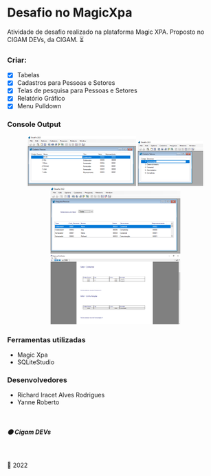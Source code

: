 # Desafio no MagicXpa
Atividade de desafio realizado na plataforma Magic XPA. Proposto no CIGAM DEVs, da CIGAM. :hourglass_flowing_sand:

### Criar:
- [x] Tabelas
- [x] Cadastros para Pessoas e Setores
- [x] Telas de pesquisa para Pessoas e Setores
- [x] Relatório Gráfico
- [x] Menu Pulldown

### Console Output

<p align="center" width="100%">
<img width="50%" src="https://github.com/ifYanneelse/DesafioMagicXpa/blob/c97378461902e36c5ed27a2f471e57fab9c3cc6a/screen/1%20cadastropessoa.png">
  
  
<img width="30%" src="https://github.com/ifYanneelse/DesafioMagicXpa/blob/c97378461902e36c5ed27a2f471e57fab9c3cc6a/screen/2%20cadastrosetores.png">  

  <br>
  
<img width="60%" src="https://github.com/ifYanneelse/DesafioMagicXpa/blob/c97378461902e36c5ed27a2f471e57fab9c3cc6a/screen/3%20pesquisapessoa.png"> 
  
   <br>  
  
<img width="60%" src="https://github.com/ifYanneelse/DesafioMagicXpa/blob/c97378461902e36c5ed27a2f471e57fab9c3cc6a/screen/4%20relatorio%20final.png">
  
</p>

### Ferramentas utilizadas
- Magic Xpa
- SQLiteStudio

### Desenvolvedores
- Richard Iracet Alves Rodrigues
- Yanne Roberto

<br>

##### :orange_circle: Cigam DEVs

<br>

:date: 2022

